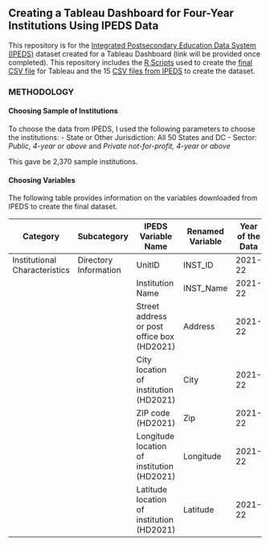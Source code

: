 ## Creating a Tableau Dashboard for Four-Year Institutions Using IPEDS Data

This repository is for the [Integrated Postsecondary Education Data System (IPEDS)](https://nces.ed.gov/ipeds/) dataset created for a Tableau Dashboard (link will be provided once completed). This repository includes the [R Scripts](https://github.com/drcdavidson/IPEDS_Data/blob/main/IPEDS_Scripts.R) used to create the [final CSV file](https://github.com/drcdavidson/IPEDS_Data/blob/main/Final_INST.csv) for Tableau and the 15 [CSV files from IPEDS](https://github.com/drcdavidson/IPEDS_Data/tree/main/CSVs) to create the dataset.

### METHODOLOGY

#### Choosing Sample of Institutions

To choose the data from IPEDS, I used the following parameters to choose the institutions: - State or Other Jurisdiction: All 50 States and DC - Sector: *Public,* *4-year or above* and *Private not-for-profit, 4-year or above*

This gave be 2,370 sample institutions.

#### Choosing Variables

The following table provides information on the variables downloaded from IPEDS to create the final dataset.

| Category                      | Subcategory           | IPEDS Variable Name                        | Renamed Variable | Year of the Data | Definition  |
|--------------|------------|------------|------------|------------|------------|
| Institutional Characteristics | Directory Information | UnitID                                     | INST_ID          | 2021-22          |             |
|                               |                       | Institution Name                           | INST_Name        | 2021-22          |             |
|                               |                       | Street address or post office box (HD2021) | Address          | 2021-22          |             |
|                               |                       | City location of institution (HD2021)      | City             | 2021-22          |             |
|                               |                       | ZIP code (HD2021)                          | Zip              | 2021-22          |             |
|                               |                       | Longitude location of institution (HD2021) | Longitude        | 2021-22          |             |
|                               |                       | Latitude location of institution (HD2021)  | Latitude         | 2021-22          |             |

					
